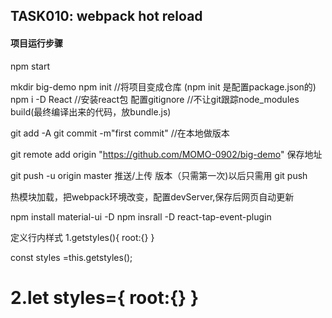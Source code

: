## TASK010: webpack hot reload


#### 项目运行步骤

 npm start




mkdir big-demo
npm init            //将项目变成仓库   (npm init 是配置package.json的)
npm i -D React     //安装react包
配置gitignore      //不让git跟踪node_modules build(最终编译出来的代码，放bundle.js)

git add -A
git commit -m"first commit"  //在本地做版本  

git remote add origin "https://github.com/MOMO-0902/big-demo" 保存地址

git push -u origin master 推送/上传 版本（只需第一次)以后只需用 git push


热模块加载，把webpack环境改变，配置devServer,保存后网页自动更新


npm install material-ui -D
npm insrall -D react-tap-event-plugin

定义行内样式
1.getstyles(){
  root:{}
}

const styles =this.getstyles();

<h1 style={styles.root}


2.let styles={
  root:{}
}

<h1 style={styles.root}
